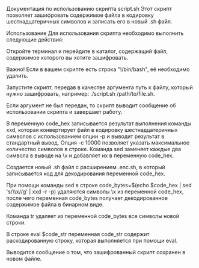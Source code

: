 Документация по использованию скрипта script.sh
Этот скрипт позволяет зашифровать содержимое файла в кодировку 
шестнадцатеричных символов и записать его в новый .sh файл.

Использование
Для использования скрипта необходимо выполнить следующие действия:

Откройте терминал и перейдите в каталог, содержащий файл, содержимое 
которого вы хотите зашифровать.

Важно! Если в вашем скрипте есть строка "!/bin/bash", её необходимо удалить.

Запустите скрипт, передав в качестве аргумента путь к файлу, который нужно 
зашифровать, например: ./script.sh /path/to/file.sh.

Если аргумент не был передан, то скрипт выводит сообщение об использовании 
скрипта и завершает работу.

В переменную code_hex записывается результат выполнения команды xxd, 
которая конвертирует файл в кодировку шестнадцатеричных символов с 
использованием опции -p и выводит результат в стандартный вывод. Опция -c 
10000 позволяет указать максимальное количество символов в строке. Команда 
sed заменяет каждые два символа в выводе на \x и добавляет их в переменную 
code_hex.

Создается новый .sh файл с расширением .enc.sh, в который записывается код 
для декодирования переменной code_hex.

При помощи команды sed в строке code_bytes=$(echo $code_hex | sed 
's/\\\\x//g' | xxd -r -p) удаляются символы \x из переменной code_hex, 
после чего переменная code_bytes получает декодированное содержимое файла 
в бинарном виде.

Команда tr удаляет из переменной code_bytes все символы новой строки.

В строке eval $code_str переменная code_str содержит раскодированную 
строку, которая выполняется при помощи eval.

Выводится сообщение о том, что зашифрованный скрипт сохранен в новом 
файле.

